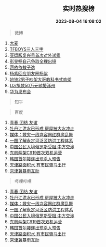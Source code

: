 <div align="center"><h2>实时热搜榜</h2><h4>2023-08-04 16:08:02</h4></div>

> 微博  

1. [大麦](https://s.weibo.com/weibo?q=%E5%A4%A7%E9%BA%A6&t=31&band_rank=1&Refer=top)<br />
2. [TFBOYS三人三字](https://s.weibo.com/weibo?q=%23TFBOYS%E4%B8%89%E4%BA%BA%E4%B8%89%E5%AD%97%23&t=31&band_rank=2&Refer=top)<br />
3. [亚运版复兴号首次对外试乘](https://s.weibo.com/weibo?q=%23%E4%BA%9A%E8%BF%90%E7%89%88%E5%A4%8D%E5%85%B4%E5%8F%B7%E9%A6%96%E6%AC%A1%E5%AF%B9%E5%A4%96%E8%AF%95%E4%B9%98%23&t=31&band_rank=3&Refer=top)<br />
4. [彭昱畅自己争取全裸出镜](https://s.weibo.com/weibo?q=%23%E5%BD%AD%E6%98%B1%E7%95%85%E8%87%AA%E5%B7%B1%E4%BA%89%E5%8F%96%E5%85%A8%E8%A3%B8%E5%87%BA%E9%95%9C%23&t=31&band_rank=4&Refer=top)<br />
5. [蒋依依敖子逸](https://s.weibo.com/weibo?q=%E8%92%8B%E4%BE%9D%E4%BE%9D%E6%95%96%E5%AD%90%E9%80%B8&t=31&band_rank=5&Refer=top)<br />
6. [杨紫回应朋友圈杨紫](https://s.weibo.com/weibo?q=%23%E6%9D%A8%E7%B4%AB%E5%9B%9E%E5%BA%94%E6%9C%8B%E5%8F%8B%E5%9C%88%E6%9D%A8%E7%B4%AB%23&t=31&band_rank=6&Refer=top)<br />
7. [地铁2男子吵架大哥教科书式劝架](https://s.weibo.com/weibo?q=%23%E5%9C%B0%E9%93%812%E7%94%B7%E5%AD%90%E5%90%B5%E6%9E%B6%E5%A4%A7%E5%93%A5%E6%95%99%E7%A7%91%E4%B9%A6%E5%BC%8F%E5%8A%9D%E6%9E%B6%23&t=31&band_rank=7&Refer=top)<br />
8. [Uzi捐款50万元驰援涿州](https://s.weibo.com/weibo?q=%23Uzi%E6%8D%90%E6%AC%BE50%E4%B8%87%E5%85%83%E9%A9%B0%E6%8F%B4%E6%B6%BF%E5%B7%9E%23&t=31&band_rank=8&Refer=top)<br />
9. [华为发布会](https://s.weibo.com/weibo?q=%E5%8D%8E%E4%B8%BA%E5%8F%91%E5%B8%83%E4%BC%9A&t=31&band_rank=9&Refer=top)<br />

> 知乎  


> 百度  

1. [青春 团结 友谊](https://www.baidu.com/s?wd=%E9%9D%92%E6%98%A5+%E5%9B%A2%E7%BB%93+%E5%8F%8B%E8%B0%8A&sa=fyb_news&rsv_dl=fyb_news)<br />
2. [牡丹江洪水已形成 房屋被大水冲走](https://www.baidu.com/s?wd=%E7%89%A1%E4%B8%B9%E6%B1%9F%E6%B4%AA%E6%B0%B4%E5%B7%B2%E5%BD%A2%E6%88%90+%E6%88%BF%E5%B1%8B%E8%A2%AB%E5%A4%A7%E6%B0%B4%E5%86%B2%E8%B5%B0&sa=fyb_news&rsv_dl=fyb_news)<br />
3. [媒体：救灾一线岂容网红群魔乱舞](https://www.baidu.com/s?wd=%E5%AA%92%E4%BD%93%EF%BC%9A%E6%95%91%E7%81%BE%E4%B8%80%E7%BA%BF%E5%B2%82%E5%AE%B9%E7%BD%91%E7%BA%A2%E7%BE%A4%E9%AD%94%E4%B9%B1%E8%88%9E&sa=fyb_news&rsv_dl=fyb_news)<br />
4. [一图了解永定河泛区防洪工程体系](https://www.baidu.com/s?wd=%E4%B8%80%E5%9B%BE%E4%BA%86%E8%A7%A3%E6%B0%B8%E5%AE%9A%E6%B2%B3%E6%B3%9B%E5%8C%BA%E9%98%B2%E6%B4%AA%E5%B7%A5%E7%A8%8B%E4%BD%93%E7%B3%BB&sa=fyb_news&rsv_dl=fyb_news)<br />
5. [中国公民入境俄罗斯受阻 中方交涉](https://www.baidu.com/s?wd=%E4%B8%AD%E5%9B%BD%E5%85%AC%E6%B0%91%E5%85%A5%E5%A2%83%E4%BF%84%E7%BD%97%E6%96%AF%E5%8F%97%E9%98%BB+%E4%B8%AD%E6%96%B9%E4%BA%A4%E6%B6%89&sa=fyb_news&rsv_dl=fyb_news)<br />
6. [东航两架C919首次双机运营](https://www.baidu.com/s?wd=%E4%B8%9C%E8%88%AA%E4%B8%A4%E6%9E%B6C919%E9%A6%96%E6%AC%A1%E5%8F%8C%E6%9C%BA%E8%BF%90%E8%90%A5&sa=fyb_news&rsv_dl=fyb_news)<br />
7. [韩国首尔接连出现杀人预告](https://www.baidu.com/s?wd=%E9%9F%A9%E5%9B%BD%E9%A6%96%E5%B0%94%E6%8E%A5%E8%BF%9E%E5%87%BA%E7%8E%B0%E6%9D%80%E4%BA%BA%E9%A2%84%E5%91%8A&sa=fyb_news&rsv_dl=fyb_news)<br />
8. [天津路面积水 有市民骑马出行](https://www.baidu.com/s?wd=%E5%A4%A9%E6%B4%A5%E8%B7%AF%E9%9D%A2%E7%A7%AF%E6%B0%B4+%E6%9C%89%E5%B8%82%E6%B0%91%E9%AA%91%E9%A9%AC%E5%87%BA%E8%A1%8C&sa=fyb_news&rsv_dl=fyb_news)<br />
9. [京津冀暴雨互助](https://www.baidu.com/s?wd=%E4%BA%AC%E6%B4%A5%E5%86%80%E6%9A%B4%E9%9B%A8%E4%BA%92%E5%8A%A9&sa=fyb_news&rsv_dl=fyb_news)<br />

> 哔哩哔哩  

1. [青春 团结 友谊](https://www.baidu.com/s?wd=%E9%9D%92%E6%98%A5+%E5%9B%A2%E7%BB%93+%E5%8F%8B%E8%B0%8A&sa=fyb_news&rsv_dl=fyb_news)<br />
2. [牡丹江洪水已形成 房屋被大水冲走](https://www.baidu.com/s?wd=%E7%89%A1%E4%B8%B9%E6%B1%9F%E6%B4%AA%E6%B0%B4%E5%B7%B2%E5%BD%A2%E6%88%90+%E6%88%BF%E5%B1%8B%E8%A2%AB%E5%A4%A7%E6%B0%B4%E5%86%B2%E8%B5%B0&sa=fyb_news&rsv_dl=fyb_news)<br />
3. [媒体：救灾一线岂容网红群魔乱舞](https://www.baidu.com/s?wd=%E5%AA%92%E4%BD%93%EF%BC%9A%E6%95%91%E7%81%BE%E4%B8%80%E7%BA%BF%E5%B2%82%E5%AE%B9%E7%BD%91%E7%BA%A2%E7%BE%A4%E9%AD%94%E4%B9%B1%E8%88%9E&sa=fyb_news&rsv_dl=fyb_news)<br />
4. [一图了解永定河泛区防洪工程体系](https://www.baidu.com/s?wd=%E4%B8%80%E5%9B%BE%E4%BA%86%E8%A7%A3%E6%B0%B8%E5%AE%9A%E6%B2%B3%E6%B3%9B%E5%8C%BA%E9%98%B2%E6%B4%AA%E5%B7%A5%E7%A8%8B%E4%BD%93%E7%B3%BB&sa=fyb_news&rsv_dl=fyb_news)<br />
5. [中国公民入境俄罗斯受阻 中方交涉](https://www.baidu.com/s?wd=%E4%B8%AD%E5%9B%BD%E5%85%AC%E6%B0%91%E5%85%A5%E5%A2%83%E4%BF%84%E7%BD%97%E6%96%AF%E5%8F%97%E9%98%BB+%E4%B8%AD%E6%96%B9%E4%BA%A4%E6%B6%89&sa=fyb_news&rsv_dl=fyb_news)<br />
6. [东航两架C919首次双机运营](https://www.baidu.com/s?wd=%E4%B8%9C%E8%88%AA%E4%B8%A4%E6%9E%B6C919%E9%A6%96%E6%AC%A1%E5%8F%8C%E6%9C%BA%E8%BF%90%E8%90%A5&sa=fyb_news&rsv_dl=fyb_news)<br />
7. [韩国首尔接连出现杀人预告](https://www.baidu.com/s?wd=%E9%9F%A9%E5%9B%BD%E9%A6%96%E5%B0%94%E6%8E%A5%E8%BF%9E%E5%87%BA%E7%8E%B0%E6%9D%80%E4%BA%BA%E9%A2%84%E5%91%8A&sa=fyb_news&rsv_dl=fyb_news)<br />
8. [天津路面积水 有市民骑马出行](https://www.baidu.com/s?wd=%E5%A4%A9%E6%B4%A5%E8%B7%AF%E9%9D%A2%E7%A7%AF%E6%B0%B4+%E6%9C%89%E5%B8%82%E6%B0%91%E9%AA%91%E9%A9%AC%E5%87%BA%E8%A1%8C&sa=fyb_news&rsv_dl=fyb_news)<br />
9. [京津冀暴雨互助](https://www.baidu.com/s?wd=%E4%BA%AC%E6%B4%A5%E5%86%80%E6%9A%B4%E9%9B%A8%E4%BA%92%E5%8A%A9&sa=fyb_news&rsv_dl=fyb_news)<br />
